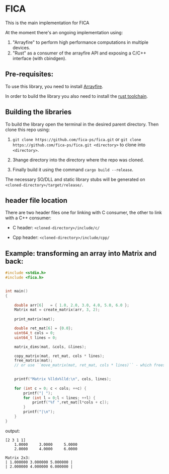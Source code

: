 # FICA

This is the main implementation for FICA

At the moment there's an ongoing implementation using:

1. "Arrayfire" to perform high performance computations in multiple devices.
2. "Rust" as a consumer of the arrayfire API and exposing a C/C++ interface (with cbindgen).

## Pre-requisites:

To use this library, you need to install [Arrayfire](http://arrayfire.org/docs/installing.htm).

In order to build the library you also need to install the [rust toolchain](https://rustup.rs/).

## Building the libraries

To build the library open the terminal in the desired parent directory. 
Then clone this repo using:

1. ``git clone https://github.com/fica-ps/fica.git`` or ``git clone https://github.com/fica-ps/fica.git <directory>`` to clone into ``<directory>``.

2. 3hange directory into the directory where the repo was cloned.

3. Finally build it using the command ``cargo build --release``.

The necessary SO/DLL and static library stubs will be generated on ``<cloned-directory>/target/release/``.

## header file location

There are two header files one for linking with C consumer, the other to link with a C++ consumer:

* C header: ``<cloned-directory>/include/c/``

* Cpp header: ``<cloned-directory>/include/cpp/``

## Example: transforming an array into Matrix and back:

```C
#include <stdio.h>
#include <fica.h>


int main()
{
	
	double arr[6]   = { 1.0, 2.0, 3.0, 4.0, 5.0, 6.0 };
	Matrix mat = create_matrix(arr, 3, 2);
	
	print_matrix(mat);

	double ret_mat[6] = {0.0};
	uint64_t cols = 0;
	uint64_t lines = 0;

	matrix_dims(mat, &cols, &lines);

	copy_matrix(mat, ret_mat, cols * lines); 
	free_matrix(mat); 
	// or use ``move_matrix(mat, ret_mat, cols * lines)`` - which frees the Matrix.
	

	printf("Matrix %lldx%lld:\n", cols, lines);
	
	for (int c = 0; c < cols; ++c) {
		printf("| ");
		for (int l = 0;l < lines; ++l) {
			printf("%f ",ret_mat[l*cols + c]);
		}
		printf("|\n");
	}
}
```

output:
```
[2 3 1 1]
    1.0000     3.0000     5.0000
    2.0000     4.0000     6.0000

Matrix 2x3:
| 1.000000 3.000000 5.000000 |
| 2.000000 4.000000 6.000000 |
```
